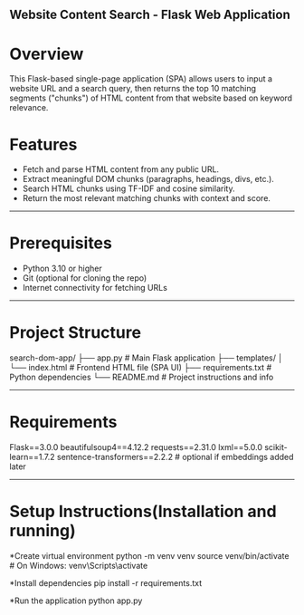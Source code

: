 ## Website Content Search - Flask Web Application

# Overview

This Flask-based single-page application (SPA) allows users to input a website URL and a search query, then returns the top 10 matching segments ("chunks") of HTML content from that website based on keyword relevance.

# Features

- Fetch and parse HTML content from any public URL.
- Extract meaningful DOM chunks (paragraphs, headings, divs, etc.).
- Search HTML chunks using TF-IDF and cosine similarity.
- Return the most relevant matching chunks with context and score.

---

# Prerequisites

- Python 3.10 or higher
- Git (optional for cloning the repo)
- Internet connectivity for fetching URLs

---

# Project Structure
search-dom-app/
├── app.py                 # Main Flask application
├── templates/
│   └── index.html         # Frontend HTML file (SPA UI)
├── requirements.txt       # Python dependencies
└── README.md              # Project instructions and info

---

# Requirements
Flask==3.0.0
beautifulsoup4==4.12.2
requests==2.31.0
lxml==5.0.0
scikit-learn==1.7.2
sentence-transformers==2.2.2  # optional if embeddings added later

---

# Setup Instructions(Installation and running)

*Create virtual environment
python -m venv venv
source venv/bin/activate  # On Windows: venv\Scripts\activate

*Install dependencies
pip install -r requirements.txt

*Run the application
python app.py

